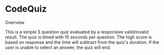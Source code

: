 # CodeQuiz

Overview

This is a simple 5 question quiz evaluated by a responsive valid/invalid result. The quiz is timed with 15 seconds per question. The high score is based on response and the time will subtract from the quiz's duration. If the user is unable to select an answer, the quiz will end. 

